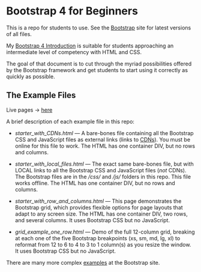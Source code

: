 # Bootstrap 4 for Beginners

This is a repo for students to use. See the [Bootstrap](http://getbootstrap.com/) site for latest versions of all files.

My [Bootstrap 4 Introduction](http://bit.ly/mm-bootstrap4) is suitable for students approaching an intermediate level of competency with HTML and CSS.

The goal of that document is to cut through the myriad possibilities offered by the Bootstrap framework and get students to start using it correctly as quickly as possible.

## The Example Files

Live pages &rightarrow; [here](https://weimergeeks.com/bootstrap4/)

A brief description of each example file in this repo:

* *starter_with_CDNs.html* &mdash; A bare-bones file containing all the Bootstrap CSS and JavaScript files as external links (links to [CDNs](https://www.cloudflare.com/learning/cdn/what-is-a-cdn/)). You must be online for this file to work. The HTML has one container DIV, but no rows and columns.

* *starter_with_local_files.html* &mdash; The exact same bare-bones file, but with LOCAL links to all the Bootstrap CSS and JavaScript files (*not* CDNs). The Bootstrap files are in the */css/* and */js/* folders in this repo. This file works offline. The HTML has one container DIV, but no rows and columns.

* *starter_with_row_and_columns.html* &mdash; This page demonstrates the Bootstrap grid, which provides flexible options for page layouts that adapt to any screen size. The HTML has one container DIV, two rows, and several columns. It uses Bootstrap CSS but no JavaScript.

* *grid_example_one_row.html* &mdash; Demo of the full 12-column grid, breaking at each one of the five Bootstrap breakpoints (xs, sm, md, lg, xl) to reformat from 12 to 6 to 4 to 3 to 1 column(s) as you resize the window. It uses Bootstrap CSS but no JavaScript.

There are many more complex [examples](http://getbootstrap.com/docs/4.1/examples/) at the Bootstrap site.
